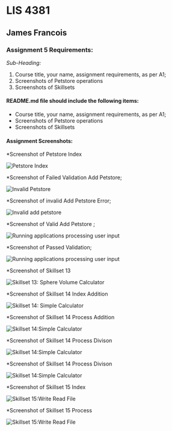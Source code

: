 # LIS 4381 

## James Francois

### Assignment 5 Requirements:

*Sub-Heading:*

1. Course title, your name, assignment requirements, as per A1; 
2. Screenshots of Petstore operations
3. Screenshots of Skillsets 

#### README.md file should include the following items:

* Course title, your name, assignment requirements, as per A1; 
* Screenshots of Petstore operations
* Screenshots of Skillsets 

#### Assignment Screenshots:

*Screenshot of Petstore Index 

![Petstore Index](img/index.png)

*Screenshot of Failed Validation Add Petstore; 

![Invalid Petstore](img/failed_validation.png) 

*Screenshot of invalid Add Petstore Error; 

![Invalid add petstore](img/error.png) 

*Screenshot of Valid Add Petstore ; 

![Running applications processing user input](img/valid.png) 

*Screenshot of Passed Validation; 

![Running applications processing user input](img/passed_validation.png) 

*Screenshot of Skillset 13

![Skillset 13: Sphere Volume Calculator](img/Skillset13.png)

*Screenshot of Skillset 14 Index Addition

![Skillset 14: Simple Calculator](img/addition_index.png)

*Screenshot of Skillset 14 Process Addition

![Skillset 14:Simple Calculator](img/addition_process.png)

*Screenshot of Skillset 14 Process Divison

![Skillset 14:Simple Calculator](img/divison_index.png)

*Screenshot of Skillset 14 Process Divison

![Skillset 14:Simple Calculator](img/divison_process.png)

*Screenshot of Skillset 15 Index 

![Skillset 15:Write Read File](img/Skillset15_index.png)

*Screenshot of Skillset 15 Process

![Skillset 15:Write Read File](img/Skillset15_process.png)
